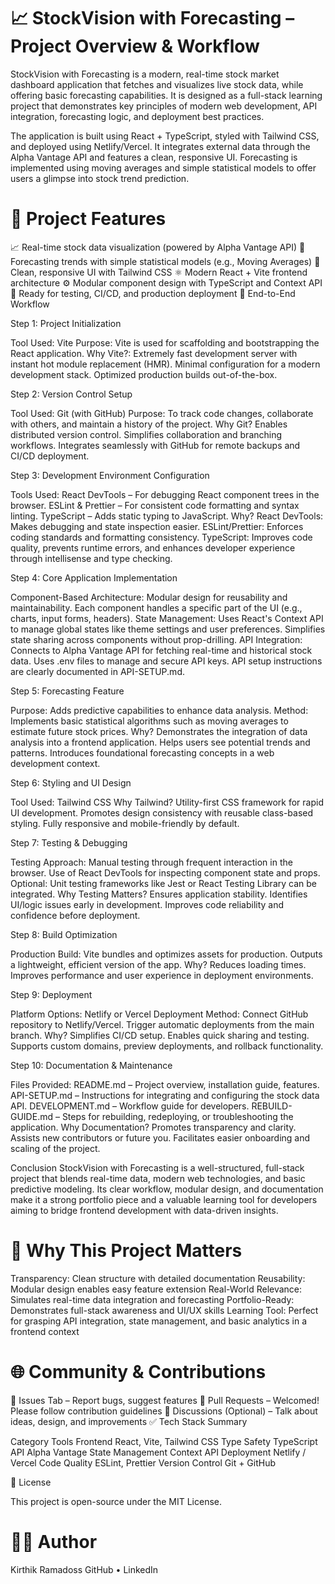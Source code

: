 # 📈 StockVision with Forecasting – Project Overview & Workflow

StockVision with Forecasting is a modern, real-time stock market dashboard application that fetches and visualizes live stock data, while offering basic forecasting capabilities. It is designed as a full-stack learning project that demonstrates key principles of modern web development, API integration, forecasting logic, and deployment best practices.

The application is built using React + TypeScript, styled with Tailwind CSS, and deployed using Netlify/Vercel. It integrates external data through the Alpha Vantage API and features a clean, responsive UI. Forecasting is implemented using moving averages and simple statistical models to offer users a glimpse into stock trend prediction.

# 🚀 Project Features

📈 Real-time stock data visualization (powered by Alpha Vantage API)
🔮 Forecasting trends with simple statistical models (e.g., Moving Averages)
🎨 Clean, responsive UI with Tailwind CSS
⚛️ Modern React + Vite frontend architecture
⚙️ Modular component design with TypeScript and Context API
🧪 Ready for testing, CI/CD, and production deployment
🔁 End-to-End Workflow

Step 1: Project Initialization

Tool Used: Vite
Purpose: Vite is used for scaffolding and bootstrapping the React application.
Why Vite?:
Extremely fast development server with instant hot module replacement (HMR).
Minimal configuration for a modern development stack.
Optimized production builds out-of-the-box.

Step 2: Version Control Setup

Tool Used: Git (with GitHub)
Purpose: To track code changes, collaborate with others, and maintain a history of the project.
Why Git?
Enables distributed version control.
Simplifies collaboration and branching workflows.
Integrates seamlessly with GitHub for remote backups and CI/CD deployment.

Step 3: Development Environment Configuration

Tools Used:
React DevTools – For debugging React component trees in the browser.
ESLint & Prettier – For consistent code formatting and syntax linting.
TypeScript – Adds static typing to JavaScript.
Why?
React DevTools: Makes debugging and state inspection easier.
ESLint/Prettier: Enforces coding standards and formatting consistency.
TypeScript: Improves code quality, prevents runtime errors, and enhances developer experience through intellisense and type checking.

Step 4: Core Application Implementation

Component-Based Architecture:
Modular design for reusability and maintainability.
Each component handles a specific part of the UI (e.g., charts, input forms, headers).
State Management:
Uses React's Context API to manage global states like theme settings and user preferences.
Simplifies state sharing across components without prop-drilling.
API Integration:
Connects to Alpha Vantage API for fetching real-time and historical stock data.
Uses .env files to manage and secure API keys.
API setup instructions are clearly documented in API-SETUP.md.

Step 5: Forecasting Feature

Purpose: Adds predictive capabilities to enhance data analysis.
Method:
Implements basic statistical algorithms such as moving averages to estimate future stock prices.
Why?
Demonstrates the integration of data analysis into a frontend application.
Helps users see potential trends and patterns.
Introduces foundational forecasting concepts in a web development context.

Step 6: Styling and UI Design

Tool Used: Tailwind CSS
Why Tailwind?
Utility-first CSS framework for rapid UI development.
Promotes design consistency with reusable class-based styling.
Fully responsive and mobile-friendly by default.

Step 7: Testing & Debugging

Testing Approach:
Manual testing through frequent interaction in the browser.
Use of React DevTools for inspecting component state and props.
Optional: Unit testing frameworks like Jest or React Testing Library can be integrated.
Why Testing Matters?
Ensures application stability.
Identifies UI/logic issues early in development.
Improves code reliability and confidence before deployment.

Step 8: Build Optimization

Production Build:
Vite bundles and optimizes assets for production.
Outputs a lightweight, efficient version of the app.
Why?
Reduces loading times.
Improves performance and user experience in deployment environments.

Step 9: Deployment

Platform Options: Netlify or Vercel
Deployment Method:
Connect GitHub repository to Netlify/Vercel.
Trigger automatic deployments from the main branch.
Why?
Simplifies CI/CD setup.
Enables quick sharing and testing.
Supports custom domains, preview deployments, and rollback functionality.

Step 10: Documentation & Maintenance

Files Provided:
README.md – Project overview, installation guide, features.
API-SETUP.md – Instructions for integrating and configuring the stock data API.
DEVELOPMENT.md – Workflow guide for developers.
REBUILD-GUIDE.md – Steps for rebuilding, redeploying, or troubleshooting the application.
Why Documentation?
Promotes transparency and clarity.
Assists new contributors or future you.
Facilitates easier onboarding and scaling of the project.

Conclusion
StockVision with Forecasting is a well-structured, full-stack project that blends real-time data, modern web technologies, and basic predictive modeling. Its clear workflow, modular design, and documentation make it a strong portfolio piece and a valuable learning tool for developers aiming to bridge frontend development with data-driven insights.

# 🧠 Why This Project Matters

Transparency: Clean structure with detailed documentation
Reusability: Modular design enables easy feature extension
Real-World Relevance: Simulates real-time data integration and forecasting
Portfolio-Ready: Demonstrates full-stack awareness and UI/UX skills
Learning Tool: Perfect for grasping API integration, state management, and basic analytics in a frontend context

# 🌐 Community & Contributions

📂 Issues Tab – Report bugs, suggest features
🔀 Pull Requests – Welcomed! Please follow contribution guidelines
💬 Discussions (Optional) – Talk about ideas, design, and improvements
✅ Tech Stack Summary

Category	Tools
Frontend	React, Vite, Tailwind CSS
Type Safety	TypeScript
API	Alpha Vantage
State Management	Context API
Deployment	Netlify / Vercel
Code Quality	ESLint, Prettier
Version Control	Git + GitHub

📄 License

This project is open-source under the MIT License.

# 👨‍💻 Author

Kirthik Ramadoss
GitHub • LinkedIn


